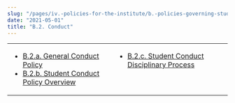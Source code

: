 ```yaml
---
slug: "/pages/iv.-policies-for-the-institute/b.-policies-governing-student-conduct-and-student-organizations/b.-conduct"
date: "2021-05-01"
title: "B.2. Conduct"
---
```


<table border="0">

<tbody>

<tr valign="top">

<td>

*   [B.2.a. General Conduct Policy](/about/handbook/iv.-policies-for-the-institute/b.-policies-governing-student-conduct-and-student-organizations/b.-conduct/b.2.a.general-conduct-policy)
*   [B.2.b. Student Conduct Policy Overview](/about/handbook/iv.-policies-for-the-institute/b.-policies-governing-student-conduct-and-student-organizations/b.-conduct/b.2.c.-student-conduct-policy-overview)

</td>

<td>

*   [B.2.c. Student Conduct Disciplinary Process](/about/handbook/iv.-policies-for-the-institute/b.-policies-governing-student-conduct-and-student-organizations/b.-conduct/b.2.d.-student-conduct-disciplinary-process)

</td>

</tr>

</tbody>

</table>